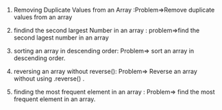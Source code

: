 1. Removing Duplicate Values from an Array :Problem=>Remove duplicate values from an array

2. findind the second largest Number in an array : problem=>find the second lagest number in an array

3. sorting an array in descending order: Problem=> sort an array in descending order.

4. reversing an array without reverse(): Problem=> Reverse an array without using .reverse()  .

5. finding the most frequent element in an array : Problem=> find the most frequent element in an array.